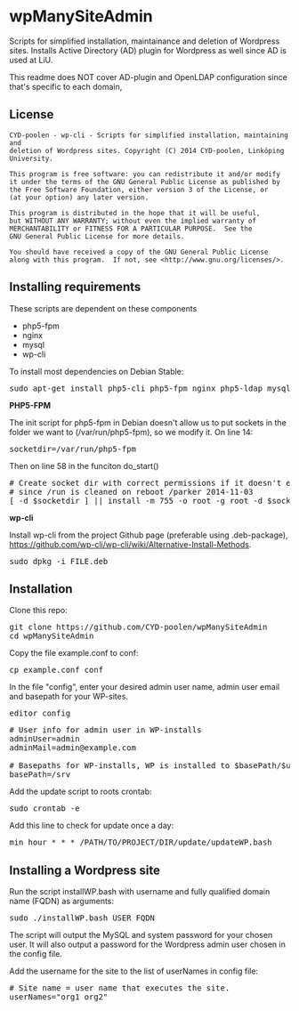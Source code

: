 wpManySiteAdmin
===========

Scripts for simplified installation, maintainance and deletion of Wordpress sites. Installs Active Directory (AD) plugin for Wordpress as well since AD is used at LiU. 

This readme does NOT cover AD-plugin and OpenLDAP configuration since that's specific to each domain, 

## License

```
CYD-poolen - wp-cli - Scripts for simplified installation, maintaining and 
deletion of Wordpress sites. Copyright (C) 2014 CYD-poolen, Linköping University.

This program is free software: you can redistribute it and/or modify
it under the terms of the GNU General Public License as published by
the Free Software Foundation, either version 3 of the License, or
(at your option) any later version.

This program is distributed in the hope that it will be useful,
but WITHOUT ANY WARRANTY; without even the implied warranty of
MERCHANTABILITY or FITNESS FOR A PARTICULAR PURPOSE.  See the
GNU General Public License for more details.

You should have received a copy of the GNU General Public License
along with this program.  If not, see <http://www.gnu.org/licenses/>.
```

## Installing requirements

These scripts are dependent on these components

* php5-fpm
* nginx
* mysql
* wp-cli

To install most dependencies on Debian Stable:

<pre>
sudo apt-get install php5-cli php5-fpm nginx php5-ldap mysql-server php5-mysql
</pre>

**PHP5-FPM**

The init script for php5-fpm in Debian doesn't allow us to put sockets in the folder we want to (/var/run/php5-fpm), so we modify it. On line 14:

<pre>
socketdir=/var/run/php5-fpm
</pre>

Then on line 58 in the funciton do_start()

<pre>
# Create socket dir with correct permissions if it doesn't exist
# since /run is cleaned on reboot /parker 2014-11-03
[ -d $socketdir ] || install -m 755 -o root -g root -d $socketdir
</pre>

**wp-cli**

Install wp-cli from the project Github page (preferable using .deb-package), https://github.com/wp-cli/wp-cli/wiki/Alternative-Install-Methods.

<pre>
sudo dpkg -i FILE.deb
</pre>

## Installation

Clone this repo:

<pre>
git clone https://github.com/CYD-poolen/wpManySiteAdmin
cd wpManySiteAdmin
</pre>

Copy the file example.conf to conf:

<pre>
cp example.conf conf
</pre>

In the file "config", enter your desired admin user name, admin user email and basepath for your WP-sites. 

<pre>
editor config
</pre>

<pre>
# User info for admin user in WP-installs
adminUser=admin
adminMail=admin@example.com

# Basepaths for WP-installs, WP is installed to $basePath/$userName
basePath=/srv
</pre>

Add the update script to roots crontab:

<pre>
sudo crontab -e
</pre>

Add this line to check for update once a day:

<pre>
min hour * * * /PATH/TO/PROJECT/DIR/update/updateWP.bash
</pre>


## Installing a Wordpress site

Run the script installWP.bash with username and fully qualified domain name (FQDN) as arguments:

<pre>
sudo ./installWP.bash USER FQDN
</pre>

The script will output the MySQL and system password for your chosen user. It will also output a password for the Wordpress admin user chosen in the config file. 

Add the username for the site to the list of userNames in config file: 

<pre>
# Site name = user name that executes the site.
userNames="org1 org2"
</pre>